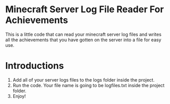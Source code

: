 # Minecraft Server Log File Reader For Achievements
This is a little code that can read your minecraft server log files and writes all the achievements that you have gotten on the server into a file for easy use.
# Introductions
1. Add all of your server logs files to the logs folder inside the project.
2. Run the code. Your file name is going to be logfiles.txt inside the project folder.
3. Enjoy!
